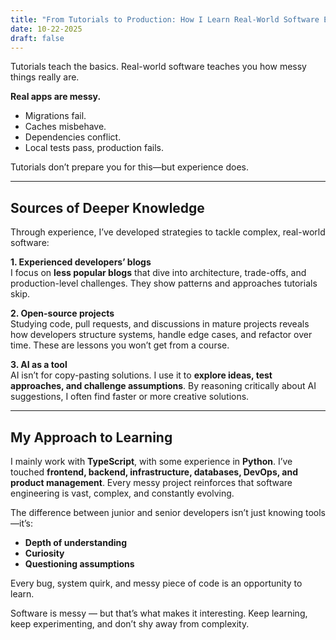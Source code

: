 ```yaml
---
title: "From Tutorials to Production: How I Learn Real-World Software Engineering"
date: 10-22-2025 
draft: false
---
```

Tutorials teach the basics. Real-world software teaches you how messy things really are.

**Real apps are messy.**  

- Migrations fail.  
- Caches misbehave.  
- Dependencies conflict.  
- Local tests pass, production fails.

Tutorials don’t prepare you for this—but experience does.

---

## Sources of Deeper Knowledge

Through experience, I’ve developed strategies to tackle complex, real-world software:

**1. Experienced developers’ blogs**  
I focus on **less popular blogs** that dive into architecture, trade-offs, and production-level challenges. They show patterns and approaches tutorials skip.

**2. Open-source projects**  
Studying code, pull requests, and discussions in mature projects reveals how developers structure systems, handle edge cases, and refactor over time. These are lessons you won’t get from a course.

**3. AI as a tool**  
AI isn’t for copy-pasting solutions. I use it to **explore ideas, test approaches, and challenge assumptions**. By reasoning critically about AI suggestions, I often find faster or more creative solutions.

---

## My Approach to Learning

I mainly work with **TypeScript**, with some experience in **Python**. I’ve touched **frontend, backend, infrastructure, databases, DevOps, and product management**. Every messy project reinforces that software engineering is vast, complex, and constantly evolving.

The difference between junior and senior developers isn’t just knowing tools—it’s:  

- **Depth of understanding**  
- **Curiosity**  
- **Questioning assumptions**

Every bug, system quirk, and messy piece of code is an opportunity to learn.

Software is messy — but that’s what makes it interesting. Keep learning, keep experimenting, and don’t shy away from complexity.
